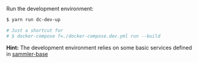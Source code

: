 <!-- Build & Run -->

Run the development environment:

```sh
$ yarn run dc-dev-up

# Just a shortcut for 
# $ docker-compose f=./docker-compose.dev.yml run --build
```


**Hint:** The development environment relies on some basic services defined in [sammler-base](https://github.com/sammler/sammler-base)